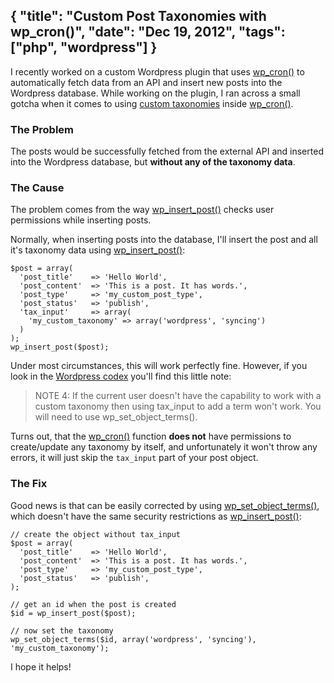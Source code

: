 {
  "title": "Custom Post Taxonomies with wp_cron()",
  "date": "Dec 19, 2012",
  "tags": ["php", "wordpress"]
}
--

I recently worked on a custom Wordpress plugin that uses [wp\_cron()](http://codex.wordpress.org/Function_Reference/wp_cron) to automatically fetch data from an API and insert new posts into the Wordpress database. While working on the plugin, I ran across a small gotcha when it comes to using [custom taxonomies](http://codex.wordpress.org/Taxonomies) inside [wp\_cron()](http://codex.wordpress.org/Function_Reference/wp_cron).

### The Problem

The posts would be successfully fetched from the external API and inserted into the Wordpress database, but __without any of the taxonomy data__.

### The Cause

The problem comes from the way [wp\_insert\_post()](http://codex.wordpress.org/Function_Reference/wp_insert_post) checks user permissions while inserting posts.

Normally, when inserting posts into the database, I'll insert the post and all it's taxonomy data using [wp\_insert\_post()](http://codex.wordpress.org/Function_Reference/wp_insert_post):

    $post = array(
      'post_title'    => 'Hello World',
      'post_content'  => 'This is a post. It has words.',
      'post_type'     => 'my_custom_post_type',
      'post_status'   => 'publish',
      'tax_input'     => array(
        'my_custom_taxonomy' => array('wordpress', 'syncing')
      )
    );
    wp_insert_post($post);

Under most circumstances, this will work perfectly fine. However, if you look in the [Wordpress codex](http://codex.wordpress.org/Function_Reference/wp_insert_post) you'll find this little note:

> NOTE 4: If the current user doesn't have the capability to work with a custom taxonomy then using tax_input to add a term won't work. You will need to use wp_set_object_terms().

Turns out, that the [wp\_cron()](http://codex.wordpress.org/Function_Reference/wp_cron) function __does not__ have permissions to create/update any taxonomy by itself, and unfortunately it won't throw any errors, it will just skip the `tax_input` part of your post object.

### The Fix

Good news is that can be easily corrected by using [wp\_set\_object\_terms()](http://codex.wordpress.org/Function_Reference/wp_set_object_terms), which doesn't have the same security restrictions as [wp\_insert\_post()](http://codex.wordpress.org/Function_Reference/wp_insert_post):

    // create the object without tax_input
    $post = array(
      'post_title'    => 'Hello World',
      'post_content'  => 'This is a post. It has words.',
      'post_type'     => 'my_custom_post_type',
      'post_status'   => 'publish',
    );

    // get an id when the post is created
    $id = wp_insert_post($post);

    // now set the taxonomy
    wp_set_object_terms($id, array('wordpress', 'syncing'), 'my_custom_taxonomy');

I hope it helps!
